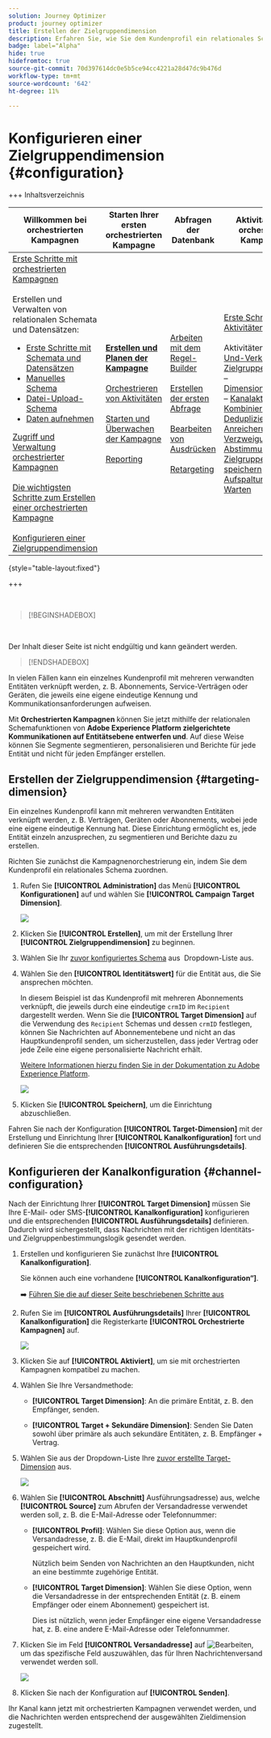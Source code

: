 ```yaml
---
solution: Journey Optimizer
product: journey optimizer
title: Erstellen der Zielgruppendimension
description: Erfahren Sie, wie Sie dem Kundenprofil ein relationales Schema zuordnen.
badge: label="Alpha"
hide: true
hidefromtoc: true
source-git-commit: 70d397614dc0e5b5ce94cc4221a28d47dc9b476d
workflow-type: tm+mt
source-wordcount: '642'
ht-degree: 11%

---
```



# Konfigurieren einer Zielgruppendimension {#configuration}

+++ Inhaltsverzeichnis

| Willkommen bei orchestrierten Kampagnen | Starten Ihrer ersten orchestrierten Kampagne | Abfragen der Datenbank | Aktivitäten für orchestrierte Kampagnen |
|---|---|---|---|
| [Erste Schritte mit orchestrierten Kampagnen](gs-orchestrated-campaigns.md)<br/><br/>Erstellen und Verwalten von relationalen Schemata und Datensätzen:</br> <ul><li>[Erste Schritte mit Schemata und Datensätzen](gs-schemas.md)</li><li>[Manuelles Schema](manual-schema.md)</li><li>[Datei-Upload-Schema](file-upload-schema.md)</li><li>[Daten aufnehmen](ingest-data.md)</li></ul>[Zugriff und Verwaltung orchestrierter Kampagnen](access-manage-orchestrated-campaigns.md)<br/><br/>[Die wichtigsten Schritte zum Erstellen einer orchestrierten Kampagne](gs-campaign-creation.md)<br/><br/>[Konfigurieren einer Zielgruppendimension](target-dimension.md) | <b>[Erstellen und Planen der Kampagne](create-orchestrated-campaign.md)</b><br/><br/>[Orchestrieren von Aktivitäten](orchestrate-activities.md)<br/><br/>[Starten und Überwachen der Kampagne](start-monitor-campaigns.md)<br/><br/>[Reporting](reporting-campaigns.md) | [Arbeiten mit dem Regel-Builder](orchestrated-rule-builder.md)<br/><br/>[Erstellen der ersten Abfrage](build-query.md)<br/><br/>[Bearbeiten von Ausdrücken](edit-expressions.md)<br/><br/>[Retargeting](retarget.md) | [Erste Schritte mit Aktivitäten](activities/about-activities.md)<br/><br/>Aktivitäten:<br/>[Und-Verknüpfung](activities/and-join.md) – [Zielgruppe erstellen](activities/build-audience.md) – [Dimensionsänderung](activities/change-dimension.md) – [Kanalaktivitäten](activities/channels.md) – [Kombinieren](activities/combine.md) – [Deduplizierung](activities/deduplication.md) – [Anreicherung](activities/enrichment.md) – [Verzweigung](activities/fork.md) – [Abstimmung](activities/reconciliation.md) – [Zielgruppe speichern](activities/save-audience.md) – [Aufspaltung](activities/split.md) – [Warten](activities/wait.md) |

{style="table-layout:fixed"}

+++

<br/>

>[!BEGINSHADEBOX]

</br>

Der Inhalt dieser Seite ist nicht endgültig und kann geändert werden.

>[!ENDSHADEBOX]

In vielen Fällen kann ein einzelnes Kundenprofil mit mehreren verwandten Entitäten verknüpft werden, z. B. Abonnements, Service-Verträgen oder Geräten, die jeweils eine eigene eindeutige Kennung und Kommunikationsanforderungen aufweisen.

Mit **Orchestrierten Kampagnen** können Sie jetzt mithilfe der relationalen Schemafunktionen von **Adobe Experience Platform zielgerichtete Kommunikationen auf Entitätsebene entwerfen und**. Auf diese Weise können Sie Segmente segmentieren, personalisieren und Berichte für jede Entität und nicht für jeden Empfänger erstellen.

## Erstellen der Zielgruppendimension {#targeting-dimension}

Ein einzelnes Kundenprofil kann mit mehreren verwandten Entitäten verknüpft werden, z. B. Verträgen, Geräten oder Abonnements, wobei jede eine eigene eindeutige Kennung hat. Diese Einrichtung ermöglicht es, jede Entität einzeln anzusprechen, zu segmentieren und Berichte dazu zu erstellen.

Richten Sie zunächst die Kampagnenorchestrierung ein, indem Sie dem Kundenprofil ein relationales Schema zuordnen.

1. Rufen Sie **[!UICONTROL Administration]** das Menü **[!UICONTROL Konfigurationen]** auf und wählen Sie **[!UICONTROL Campaign Target Dimension]**.

   ![](assets/target-dimension-1.png)

1. Klicken Sie **[!UICONTROL Erstellen]**, um mit der Erstellung Ihrer **[!UICONTROL Zielgruppendimension]** zu beginnen.

1. Wählen Sie Ihr [zuvor konfiguriertes Schema](gs-schemas.md) aus &#x200B; Dropdown-Liste aus.

1. Wählen Sie den **[!UICONTROL Identitätswert]** für die Entität aus, die Sie ansprechen möchten.

   In diesem Beispiel ist das Kundenprofil mit mehreren Abonnements verknüpft, die jeweils durch eine eindeutige `crmID` im `Recipient` dargestellt werden. Wenn Sie die **[!UICONTROL Target Dimension]** auf die Verwendung des `Recipient` Schemas und dessen `crmID` festlegen, können Sie Nachrichten auf Abonnementebene und nicht an das Hauptkundenprofil senden, um sicherzustellen, dass jeder Vertrag oder jede Zeile eine eigene personalisierte Nachricht erhält.

   [Weitere Informationen hierzu finden Sie in der Dokumentation zu Adobe Experience Platform](https://experienceleague.adobe.com/en/docs/experience-platform/xdm/schema/composition#identity).

   ![](assets/target-dimension-2.png)

1. Klicken Sie **[!UICONTROL Speichern]**, um die Einrichtung abzuschließen.

Fahren Sie nach der Konfiguration **[!UICONTROL Target-Dimension]** mit der Erstellung und Einrichtung Ihrer **[!UICONTROL Kanalkonfiguration]** fort und definieren Sie die entsprechenden **[!UICONTROL Ausführungsdetails]**.

## Konfigurieren der Kanalkonfiguration {#channel-configuration}

Nach der Einrichtung Ihrer **[!UICONTROL Target Dimension]** müssen Sie Ihre E-Mail- oder SMS-**[!UICONTROL Kanalkonfiguration]** konfigurieren und die entsprechenden **[!UICONTROL Ausführungsdetails]** definieren. Dadurch wird sichergestellt, dass Nachrichten mit der richtigen Identitäts- und Zielgruppenbestimmungslogik gesendet werden.

1. Erstellen und konfigurieren Sie zunächst Ihre **[!UICONTROL Kanalkonfiguration]**.

   Sie können auch eine vorhandene **[!UICONTROL Kanalkonfiguration“]**.

   ➡️ [Führen Sie die auf dieser Seite beschriebenen Schritte aus](../email/surface-personalization.md)

1. Rufen Sie im **[!UICONTROL Ausführungsdetails]** Ihrer **[!UICONTROL Kanalkonfiguration]** die Registerkarte **[!UICONTROL Orchestrierte Kampagnen]** auf.

   ![](assets/target-dimension-3.png)

1. Klicken Sie auf **[!UICONTROL Aktiviert]**, um sie mit orchestrierten Kampagnen kompatibel zu machen.

1. Wählen Sie Ihre Versandmethode:

   * **[!UICONTROL Target Dimension]**: An die primäre Entität, z. B. den Empfänger, senden.

   * **[!UICONTROL Target + Sekundäre Dimension]**: Senden Sie Daten sowohl über primäre als auch sekundäre Entitäten, z. B. Empfänger + Vertrag.

1. Wählen Sie aus der Dropdown-Liste Ihre [zuvor erstellte Target-Dimension](#targeting-dimension) aus.

   ![](assets/target-dimension-4.png)

1. Wählen Sie **[!UICONTROL Abschnitt]** Ausführungsadresse) aus, welche **[!UICONTROL Source]** zum Abrufen der Versandadresse verwendet werden soll, z. B. die E-Mail-Adresse oder Telefonnummer:

   * **[!UICONTROL Profil]**: Wählen Sie diese Option aus, wenn die Versandadresse, z. B. die E-Mail, direkt im Hauptkundenprofil gespeichert wird.

     Nützlich beim Senden von Nachrichten an den Hauptkunden, nicht an eine bestimmte zugehörige Entität.

   * **[!UICONTROL Target Dimension]**: Wählen Sie diese Option, wenn die Versandadresse in der entsprechenden Entität (z. B. einem Empfänger oder einem Abonnement) gespeichert ist.

     Dies ist nützlich, wenn jeder Empfänger eine eigene Versandadresse hat, z. B. eine andere E-Mail-Adresse oder Telefonnummer.

1. Klicken Sie im Feld **[!UICONTROL Versandadresse]** auf ![Bearbeiten](assets/do-not-localize/edit.svg), um das spezifische Feld auszuwählen, das für Ihren Nachrichtenversand verwendet werden soll.

   ![](assets/target-dimension-4.png)

1. Klicken Sie nach der Konfiguration auf **[!UICONTROL Senden]**.

Ihr Kanal kann jetzt mit orchestrierten Kampagnen verwendet werden, und die Nachrichten werden entsprechend der ausgewählten Zieldimension zugestellt.
